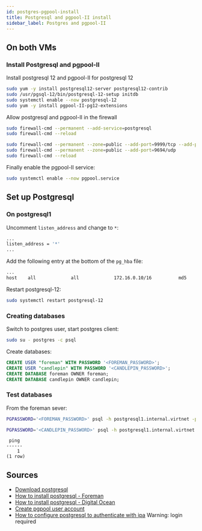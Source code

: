 ```yaml
---
id: postgres-pgpool-install
title: Postgresql and pgpool-II install
sidebar_label: Postgres and pgpool-II
---
```


## On both VMs
### Install Postgresql and pgpool-II
Install postgresql 12 and pgpool-II for postgresql 12
```bash
sudo yum -y install postgresql12-server postgresql12-contrib
sudo /usr/pgsql-12/bin/postgresql-12-setup initdb
sudo systemctl enable --now postgresql-12
sudo yum -y install pgpool-II-pg12-extensions
```
Allow postgresql and pgpool-II in the firewall
```bash title="postgresql firewall rules"
sudo firewall-cmd --permanent --add-service=postgresql
sudo firewall-cmd --reload
```
```bash title="pgpool-II firewall rules"
sudo firewall-cmd --permanent --zone=public --add-port=9999/tcp --add-port=9898/tcp --add-port=9000/tcp
sudo firewall-cmd --permanent --zone=public --add-port=9694/udp
sudo firewall-cmd --reload
```
Finally enable the pgpool-II service:
```bash
sudo systemctl enable --now pgpool.service
```

## Set up Postgresql
### On postgresql1
Uncomment `listen_address` and change to `*`:
```bash title="/var/lib/pgsql/12/data/postgresql.conf"
...
listen_address = '*'
...
```
Add the following entry at the bottom of the `pg_hba` file:
```bash title="/var/lib/pgsql/12/data/pg_hba.conf"
...
host    all             all             172.16.0.10/16          md5
```
Restart postgresql-12:
```bash
sudo systemctl restart postgresql-12
```
### Creating databases
Switch to postgres user, start postgres client:
```bash
sudo su - postgres -c psql
```
Create databases:
```sql
CREATE USER "foreman" WITH PASSWORD '<FOREMAN_PASSWORD>';
CREATE USER "candlepin" WITH PASSWORD '<CANDLEPIN_PASSWORD>';
CREATE DATABASE foreman OWNER foreman;
CREATE DATABASE candlepin OWNER candlepin;
```
### Test databases
From the foreman sever:
```bash title="foreman.internal.virtnet"
PGPASSWORD='<FOREMAN_PASSWORD>' psql -h postgresql1.internal.virtnet -p 5432 -U foreman -d foreman -c "SELECT 1 as ping"
```
```bash title="foreman.internal.virtnet"
PGPASSWORD='<CANDLEPIN_PASSWORD>' psql -h postgresql1.internal.virtnet -p 5432 -U candlepin -d candlepin -c "SELECT 1 as ping"
```
```text title="expected output"
 ping
------
    1
(1 row)
```

## Sources
- [Download postgresql](https://www.postgresql.org/download/linux/redhat/)
- [How to install postgresql - Foreman](https://theforeman.org/plugins/katello/nightly/user_guide/remote_databases/index.html#prepare-remote-postgres)
- [How to install postgresql - Digital Ocean](https://www.digitalocean.com/community/tutorials/how-to-install-and-use-postgresql-on-centos-7#step-1-%E2%80%94-installing-postgresql)
- [Create pgpool user account](https://www.pgpool.net/docs/42/en/html/pgpool-ii-user.html)
- [How to configure postgresql to authenticate with ipa](https://access.redhat.com/solutions/674323) Warning: login required